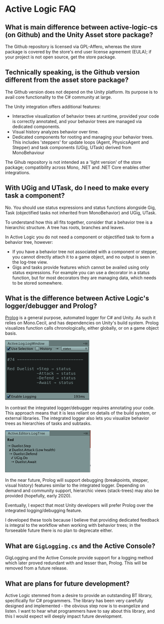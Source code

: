 # Active Logic FAQ

## What is main difference between active-logic-cs (on Github) and the Unity Asset store package?

The Github repository is licensed via GPL-Affero, whereas the store package is covered by the store's end user license agreement (EULA); if your project is not open source, get the store package.

## Technically speaking, is the Github version different from the asset store package?

The Github version does not depend on the Unity platform. Its purpose is to avail core functionality to the C# community at large.

The Unity integration offers additional features:

- Interactive visualization of behavior trees at runtime, provided your code is correctly annotated, and your behavior trees are managed via dedicated components.
- Visual history analyzes behavior over time.
- Dedicated components for rooting and managing your behavior trees. This includes 'steppers' for update loops (Agent, PhysicsAgent and Stepper) and task components (UGig, UTask) derived from MonoBehaviour

The Gihub repository is not intended as a 'light version' of the store package; compatibility across Mono, .NET and .NET Core enables other integrations.

## With UGig and UTask, do I need to make every task a component?

No. You should use status expressions and status functions alongside Gig, Task (objectified tasks not inherited from MonoBehavior) and UGig, UTask.

To understand how this all fits together, consider that a behavior tree is a hierarchic structure. A tree has roots, branches and leaves.

In Active Logic you do not need a component or objectified task to form a behavior tree, however:
- If you have a behavior tree not associated with a component or stepper, you cannot directly attach it to a game object, and no output is seen in the log-tree view.
- Gigs and tasks provide features which cannot be availed using only status expressions. For example you can use a decorator in a status function, but for most decorators they are managing data, which needs to be stored somewhere.

## What is the difference between Active Logic's logger/debugger and Prolog?

[Prolog](https://github.com/active-logic/prolog) is a general purpose, automated logger for C# and Unity. As such it relies on Mono.Cecil, and has dependencies on Unity's build system. Prolog visualizes function calls chronologically, either globally, or on a game object basis.

![Prolog output](Images/prologOutput.png)

In contrast the integrated logger/debugger requires annotating your code. This approach means that it is less reliant on details of the build system, or external libraries. The integrated logger also lets you visualize behavior trees as hierarchies of tasks and subtasks.

![Active Logic logger output](Images/activeLogicTreeView.png)

In the near future, Prolog will support debugging (breakpoints, stepper, visual history) features similar to the integrated logger. Depending on demand and community support, hierarchic views (stack-trees) may also be provided (hopefully, early 2020).

Eventually, I expect that most Unity developers will prefer Prolog over the integrated logging/debugging feature.

I developed these tools because I believe that providing dedicated feedback is integral to the workflow when working with behavior trees; in the forseeable future there is no plan to deprecate either.

## What are `GigLogging.cs` and the Active Console?

GigLogging and the Active Console provide support for a logging method which later proved redundant with and lesser than, Prolog. This will be removed from a future release.

## What are plans for future development?

Active Logic stemmed from a desire to provide an outstanding BT library, specifically for C# programmers. The library has been very carefully designed and implemented - the obvious step now is to evangelize and listen. I want to hear what programmers have to say about this library, and this I would expect will deeply impact future development.
